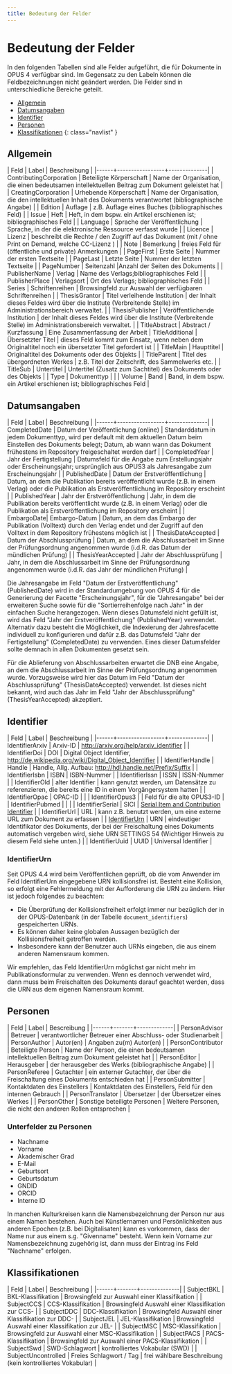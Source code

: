 ```yaml
---
title: Bedeutung der Felder
---
```


# Bedeutung der Felder

In den folgenden Tabellen sind alle Felder aufgeführt, die für Dokumente in OPUS 4 verfügbar sind. Im Gegensatz zu
den Labeln können die Feldbezeichnungen nicht geändert werden. Die Felder sind in unterschiedliche Bereiche geteilt.

* [Allgemein](#allgemein)
* [Datumsangaben](#datumsangaben)
* [Identifier](#identifier)
* [Personen](#personen)
* [Klassifikationen](#klassifikationen)
{: class="navlist" }

## Allgemein

| Feld | Label | Beschreibung |
|------+-----------------+--------------|
| ContributingCorporation | Beteiligte Körperschaft | Name der Organisation, die einen bedeutsamen intellektuellen Beitrag zum Dokument geleistet hat |
| CreatingCorporation | Urhebende Körperschaft | Name der Organisation, die den intellektuellen Inhalt des Dokuments verantwortet (bibliographische Angabe) |
| Edition | Auflage | z.B. Auflage eines Buches (bibliographisches Feld) |
| Issue | Heft | Heft, in dem bspw. ein Artikel erschienen ist; bibliographisches Feld |
| Language | Sprache der Veröffentlichung | Sprache, in der die elektronische Ressource verfasst wurde |
| Licence | Lizenz | beschreibt die Rechte / den Zugriff auf das Dokument (mit / ohne Print on Demand, welche CC-Lizenz ) |
| Note | Bemerkung | freies Feld für (öffentliche und private) Anmerkungen |
| PageFirst | Erste Seite | Nummer der ersten Textseite |
| PageLast | Letzte Seite | Nummer der letzten Textseite |
| PageNumber | Seitenzahl |Anzahl der Seiten des Dokuments |
| PublisherName | Verlag | Name des Verlags;bibliographisches Feld |
| PublisherPlace | Verlagsort | Ort des Verlags; bibliographisches Feld |
| Series | Schriftenreihen | Browsingfeld zur Auswahl der verfügbaren Schriftenreihen |
| ThesisGrantor | Titel verleihende Institution | der Inhalt dieses Feldes wird über die Institute (Verbreitende Stelle) im Administrationsbereich verwaltet. |
| ThesisPublisher | Veröffentlichende Institution | der Inhalt dieses Feldes wird über die Institute (Verbreitende Stelle) im Administrationsbereich verwaltet. |
| TitleAbstract | Abstract / Kurzfassung | Eine Zusammenfassung der Arbeit
| TitleAdditional | Übersetzter Titel | dieses Feld kommt zum Einsatz, wenn neben dem Originaltitel noch ein übersetzter Titel gefordert ist |
| TitleMain | Haupttitel | Originaltitel des Dokuments oder des Objekts |
| TitleParent | Titel des übergordneten Werkes | z.B. Titel der Zeitschrift, des Sammelwerks etc. |
| TitleSub | Untertitel | Untertitel (Zusatz zum Sachtitel) des Dokuments oder des Objekts |
| Type | Dokumenttyp | |
| Volume | Band | Band, in dem bspw. ein Artikel erschienen ist; bibliographisches Feld |

## Datumsangaben

| Feld | Label | Beschreibung |
|------+-----------------+--------------|
| CompletedDate | Datum der Veröffentlichung (online) | Standarddatum in jedem Dokumenttyp, wird per default mit dem aktuellen Datum beim Einstellen des Dokuments belegt; Datum, ab wann wann das Dokument frühestens im Repository freigeschaltet werden darf |
| CompletedYear | Jahr der Fertigstellung | Datumsfeld für die Angabe zum Erstellungsjahr oder Erscheinungsjahr; ursprünglich aus OPUS3 als Jahresangabe zum Erscheinungsjahr |
| PublishedDate | Datum der Erstveröffentlichung | Datum, an dem die Publikation bereits veröffentlicht wurde (z.B. in einem Verlag) oder die Publikation als Erstveröffentlichung im Repository erscheint |
| PublishedYear | Jahr der Erstveröffentlichung | Jahr, in dem die Publikation bereits veröffentlicht wurde (z.B. in einem Verlag) oder die Publikation als Erstveröffentlichung im Repository erscheint |
| EmbargoDate| Embargo-Datum | Datum, an dem das Embargo der Publikation (Volltext) durch den Verlag endet und der Zugriff auf den Volltext in dem Repository frühestens möglich ist |
| ThesisDateAccepted | Datum der Abschlussprüfung | Datum, an dem die Abschlussarbeit im Sinne der Prüfungsordnung angenommen wurde (i.d.R. das Datum der mündlichen Prüfung) |
| ThesisYearAccepted | Jahr der Abschlussprüfung | Jahr, in dem die Abschlussarbeit im Sinne der Prüfungsordnung angenommen wurde (i.d.R. das Jahr der mündlichen Prüfung) |

Die Jahresangabe im Feld "Datum der Erstveröffentlichung" (PublishedDate) wird in der Standardumgebung von OPUS 4 für die Generierung der Facette "Erscheinungsjahr", 
für die "Jahresangabe" bei der erweiteren Suche sowie für die "Sortierreihenfolge nach Jahr" in der einfachen Suche herangezogen. Wenn dieses Datumsfeld nicht gefüllt 
ist, wird das Feld "Jahr der Erstveröffentlichung" (PublishedYear) verwendet. Alternativ dazu besteht die Möglichkeit, die Indexierung der Jahresfacette individuell 
zu konfigurieren und dafür z.B. das Datumsfeld "Jahr der Fertigstellung"  (CompletedDate) zu verwenden. Eines dieser Datumsfelder sollte demnach in allen Dokumenten 
gesetzt sein.

Für die Ablieferung von Abschlussarbeiten erwartet die DNB eine Angabe, an dem die Abschlussarbeit im Sinne der Prüfungsordnung angenommen wurde. Vorzugsweise wird hier 
das Datum im Feld "Datum der Abschlussprüfung" (ThesisDateAccepted) verwendet. Ist dieses nicht bekannt, wird auch das Jahr im Feld "Jahr der Abschlussprüfung" 
(ThesisYearAccepted) akzeptiert.

## Identifier

| Feld | Label | Beschreibung |
|------+-----------------+--------------|
| IdentifierArxiv | Arxiv-ID | <http://arxiv.org/help/arxiv_identifier> |
| IdentifierDoi | DOI | Digital Object Identifier, <http://de.wikipedia.org/wiki/Digital_Object_Identifier> |
| IdentifierHandle | Handle | Handle, Allg. Aufbau: http://hdl.handle.net/Prefix/Suffix |
| IdentifierIsbn | ISBN | ISBN-Nummer |
| IdentifierIssn | ISSN | ISSN-Nummer |
| IdentifierOld | alter Identifier | kann genutzt werden, um Datensätze zu referenzieren, die bereits eine ID in einem Vorgängersystem hatten |
| IdentifierOpac | OPAC-ID | |
| IdentifierOpus3 |  | Feld für die alte OPUS3-ID |
| IdentifierPubmed | | |
| IdentifierSerial | SICI | [Serial Item and Contribution Identifier](http://en.wikipedia.org/wiki/Serial_Item_and_Contribution_Identifier) |
| IdentifierUrl | URL | kann z.B. benutzt werden, um eine externe URL zum Dokument zu erfassen |
| [IdentifierUrn](#identifierurn) | URN | eindeutiger Identifikator des Dokuments, der bei der Freischaltung eines Dokuments automatisch vergeben wird, siehe URN SETTINGS 54 (Wichtiger Hinweis zu diesem Feld siehe unten.) |
| IdentifierUuid | UUID | Universal Identifier |

### IdentifierUrn

Seit OPUS 4.4 wird beim Veröffentlichen geprüft, ob die vom Anwender im Feld
IdentifierUrn eingegebene URN kollisionsfrei ist. Besteht eine Kollision, so erfolgt eine
Fehlermeldung mit der Aufforderung die URN zu ändern. Hier ist jedoch folgendes zu beachten:

* Die Überprüfung der Kollisionsfreiheit erfolgt immer nur bezüglich der in der OPUS-Datenbank (in der Tabelle
  `document_identifiers`) gespeicherten URNs.
* Es können daher keine globalen Aussagen bezüglich der Kollisionsfreiheit getroffen werden.
* Insbesondere kann der Benutzer auch URNs eingeben, die aus einem anderen Namensraum kommen.

Wir empfehlen, das Feld IdentifierUrn möglichst gar nicht mehr im Publikationsformular zu
verwenden. Wenn es dennoch verwendet wird, dann muss beim Freischalten des Dokuments darauf
geachtet werden, dass die URN aus dem eigenen Namensraum kommt.

## Personen

| Feld | Label | Bescreibung |
|------+-------+-------------|
| PersonAdvisor | Betreuer | verantwortlicher Betreuer einer Abschluss- oder Studienarbeit |
| PersonAuthor | Autor(en) | Angaben zu(m) Autor(en) |
| PersonContributor | Beteiligte Person | Name der Person, die einen bedeutsamen intellektuellen Beitrag zum Dokument geleistet hat |
| PersonEditor | Herausgeber | der herausgeber des Werks (bibliographische Angabe) |
| PersonReferee | Gutachter | ein externer Gutachter, der über die Freischaltung eines Dokuments entschieden hat |
| PersonSubmitter | Kontaktdaten des Einstellers | Kontaktdaten des Einstellers, Feld für den internen Gebrauch |
| PersonTranslator | Übersetzer | der Übersetzer eines Werkes |
| PersonOther | Sonstige beteiligte Personen | Weitere Personen, die nicht den anderen Rollen entsprechen |

### Unterfelder zu Personen
* Nachname
* Vorname
* Akademischer Grad
* E-Mail
* Geburtsort
* Geburtsdatum
* GNDID
* ORCID
* Interne ID

<p class="note" markdown="1">
In manchen Kulturkreisen kann die Namensbezeichnung der Person nur aus einem Namen bestehen.
Auch bei Künstlernamen und Persönlichkeiten aus anderen Epochen (z.B. bei Digitalisaten) kann es vorkommen, dass der Name nur aus einem s.g. "Givenname" besteht.
Wenn kein Vorname zur Namensbezeichnung zugehörig ist, dann muss der Eintrag ins Feld "Nachname" erfolgen. 
</p>

## Klassifikationen

| Feld | Label | Beschreibung |
|------+-------+--------------|
| SubjectBKL | BKL-Klassifikation | Browsingfeld zur Auswahl einer Klassifikation |
| SubjectCCS | CCS-Klassifikation | Browsingfeld Auswahl einer Klassifikation zur CCS- |
| SubjectDDC | DDC-Klassifikation | Browsingfeld Auswahl einer Klassifikation zur DDC- |
| SubjectJEL | JEL-Klassifikation | Browsingfeld Auswahl einer Klassifikation zur JEL- |
| SubjectMSC | MSC-Klassifikation | Browsingfeld zur Auswahl einer MSC-Klassifikation |
| SubjectPACS | PACS-Klassifikation | Browsingfeld zur Auswahl einer PACS-Klassifikation |
| SubjectSwd | SWD-Schlagwort | kontrolliertes Vokabular (SWD) |
| SubjectUncontrolled | Freies Schlagwort / Tag | frei wählbare Beschreibung (kein kontrolliertes Vokabular) |





